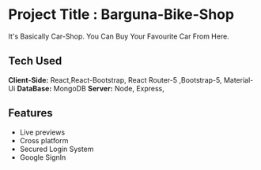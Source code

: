 # Project Title : Barguna-Bike-Shop

It's Basically Car-Shop. You Can Buy Your Favourite Car From Here.

## Tech  Used

**Client-Side:** React,React-Bootstrap, React Router-5 ,Bootstrap-5, Material-Ui
**DataBase:** MongoDB
**Server:** Node, Express,

## Features

- Live previews
- Cross platform
- Secured Login System
- Google SignIn
